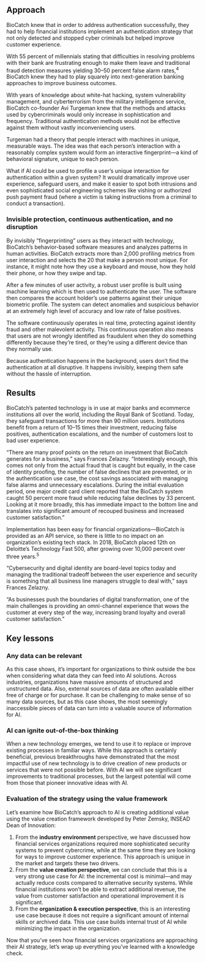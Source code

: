 ## Approach

BioCatch knew that in order to address authentication successfully, they had to help financial institutions implement an authentication strategy that not only detected and stopped cyber criminals but helped improve customer experience.

With 55 percent of millennials stating that difficulties in resolving problems with their bank are frustrating enough to make them leave and traditional fraud detection measures yielding 30–50 percent false alarm rates,<sup>4</sup> BioCatch knew they had to play squarely into next-generation banking approaches to improve business outcomes.

With years of knowledge about white-hat hacking, system vulnerability management, and cyberterrorism from the military intelligence service, BioCatch co-founder Avi Turgeman knew that the methods and attacks used by cybercriminals would only increase in sophistication and frequency. Traditional authentication methods would not be effective against them without vastly inconveniencing users.

Turgeman had a theory that people interact with machines in unique, measurable ways. The idea was that each person’s interaction with a reasonably complex system would form an interactive fingerprint—a kind of behavioral signature, unique to each person.

What if AI could be used to profile a user’s unique interaction for authentication within a given system? It would dramatically improve user experience, safeguard users, and make it easier to spot both intrusions and even sophisticated social engineering schemes like vishing or authorized push payment fraud (where a victim is taking instructions from a criminal to conduct a transaction).

### Invisible protection, continuous authentication, and no disruption

By invisibly “fingerprinting” users as they interact with technology, BioCatch’s behavior-based software measures and analyzes patterns in human activities. BioCatch extracts more than 2,000 profiling metrics from user interaction and selects the 20 that make a person most unique. For instance, it might note how they use a keyboard and mouse, how they hold their phone, or how they swipe and tap.

After a few minutes of user activity, a robust user profile is built using machine learning which is then used to authenticate the user. The software then compares the account holder’s use patterns against their unique biometric profile. The system can detect anomalies and suspicious behavior at an extremely high level of accuracy and low rate of false positives.

The software continuously operates in real time, protecting against identity fraud and other malevolent activity. This continuous operation also means that users are not wrongly identified as fraudulent when they do something differently because they’re tired, or they’re using a different device than they normally use.

Because authentication happens in the background, users don’t find the authentication at all disruptive. It happens invisibly, keeping them safe without the hassle of interruption.

## Results

BioCatch’s patented technology is in use at major banks and ecommerce institutions all over the world, including the Royal Bank of Scotland. Today, they safeguard transactions for more than 90 million users. Institutions benefit from a return of 10–15 times their investment, reducing false positives, authentication escalations, and the number of customers lost to bad user experience.

“There are many proof points on the return on investment that BioCatch generates for a business,” says Frances Zelazny. “Interestingly enough, this comes not only from the actual fraud that is caught but equally, in the case of identity proofing, the number of false declines that are prevented, or in the authentication use case, the cost savings associated with managing false alarms and unnecessary escalations. During the initial evaluation period, one major credit card client reported that the BioCatch system caught 50 percent more fraud while reducing false declines by 33 percent. Looking at it more broadly, this has immediate impact to the bottom line and translates into significant amount of recouped business and increased customer satisfaction.”

Implementation has been easy for financial organizations—BioCatch is provided as an API service, so there is little to no impact on an organization’s existing tech stack. In 2018, BioCatch placed 12th on Deloitte’s Technology Fast 500, after growing over 10,000 percent over three years.<sup>5</sup>

“Cybersecurity and digital identity are board-level topics today and managing the traditional tradeoff between the user experience and security is something that all business line managers struggle to deal with,” says Frances Zelazny.

“As businesses push the boundaries of digital transformation, one of the main challenges is providing an omni-channel experience that wows the customer at every step of the way, increasing brand loyalty and overall customer satisfaction.”

## Key lessons

### Any data can be relevant

As this case shows, it’s important for organizations to think outside the box when considering what data they can feed into AI solutions. Across industries, organizations have massive amounts of structured and unstructured data. Also, external sources of data are often available either free of charge or for purchase. It can be challenging to make sense of so many data sources, but as this case shows, the most seemingly inaccessible pieces of data can turn into a valuable source of information for AI.

### AI can ignite out-of-the-box thinking

When a new technology emerges, we tend to use it to replace or improve existing processes in familiar ways. While this approach is certainly beneficial, previous breakthroughs have demonstrated that the most impactful use of new technology is to drive creation of new products or services that were not possible before. With AI we will see significant improvements to traditional processes, but the largest potential will come from those that pioneer innovative ideas with AI.

### Evaluation of the strategy using the value framework

Let’s examine how BioCatch’s approach to AI is creating additional value using the value creation framework developed by Peter Zemsky, INSEAD Dean of Innovation:

1. From the **industry environment** perspective, we have discussed how financial services organizations required more sophisticated security systems to prevent cybercrime, while at the same time they are looking for ways to improve customer experience. This approach is unique in the market and targets these two drivers.
2. From the **value creation perspective**, we can conclude that this is a very strong use case for AI: the incremental cost is minimal—and may actually reduce costs compared to alternative security systems. While financial institutions won’t be able to extract additional revenue, the value from customer satisfaction and operational improvement it is significant.
3. From the **organization & execution perspective**, this is an interesting use case because it does not require a significant amount of internal skills or archived data. This use case builds internal trust of AI while minimizing the impact in the organization.

Now that you’ve seen how financial services organizations are approaching their AI strategy, let’s wrap up everything you’ve learned with a knowledge check.